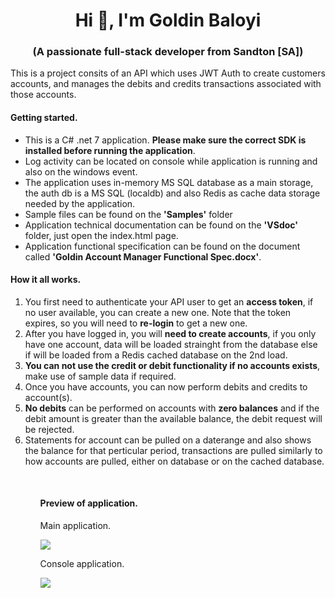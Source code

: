 ﻿<h1 align="center">Hi 👋, I'm Goldin Baloyi</h1>
<h3 align="center">(A passionate full-stack developer from Sandton [SA])</h3>
<p>This is a project consits of an API which uses JWT Auth to create customers accounts, and manages the debits and credits transactions associated with those accounts.</P>
<h4>Getting started.</h4>
<ul>
<li>This is a C# .net 7 application. <b>Please make sure the correct SDK is installed before running the application</b>.</li>
 <li>Log activity can be located on console while application is running and also on the windows event.</li>
  <li>The application uses in-memory MS SQL database as a main storage, the auth db is a MS SQL (localdb) and also Redis as cache data storage needed by the application.</li>
  <li>Sample files can be found on the <b>'Samples'</b> folder</>
  <li>Application technical documentation can be found on the <b>'VSdoc'</b> folder, just open the index.html page.</>
  <li>Application functional specification can be found on the document called <b>'Goldin Account Manager Functional Spec.docx'</b>.</>
</ul>
<h4>How it all works.</h4>
<ol>
<li>You first need to authenticate your API user to get an <b>access token</b>, if no user available, you can create a new one. Note that the token expires, so you will need to <b>re-login</b> to get a new one.</li>
<li>After you have logged in, you will <b>need to create accounts</b>, if you only have one account, data will be loaded strainght from the database else if will be loaded from a Redis cached database on the 2nd load.</li>
<li><b>You can not use the credit or debit functionality if no accounts exists</b>, make use of sample data if required.</li>
<li>Once you have accounts, you can now perform debits and credits to account(s).</li>
<li><b>No debits</b> can be performed on accounts with <b>zero balances</b> and if the debit amount is greater than the available balance, the debit request will be rejected.</li>
<li>Statements for account can be pulled on a daterange and also shows the balance for that perticular period, transactions are pulled similarly to how accounts are pulled, either on database or on the cached database.</li>
<ol>
<br/>
<h4>Preview of application.</h4>
<p>Main application.</p>

![](https://github.com/Goldin123/images/assets/17449653/c275f198-1c04-48c7-99b8-5a347f5cc364)

<p>Console application.</p>

![](https://github.com/Goldin123/images/assets/17449653/0e8857e6-b1ed-4080-9383-25e46ef78afe)
